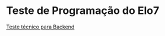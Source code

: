 # Teste de Programação do Elo7
[Teste técnico para Backend](https://gist.github.com/elo7-developer/1a40c96a5d062b69f02c)
